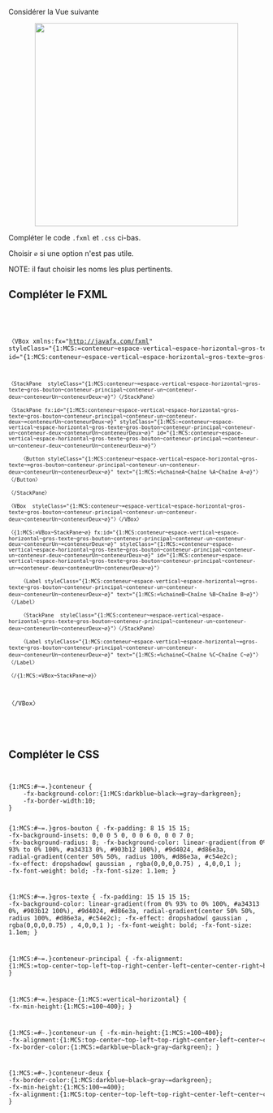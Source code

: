 Considérer la Vue suivante

<center>
    <img height="400px" src="https://ciboulot.ca/cegep/420-4F5-MO/examens/01/B_ZoQvBKRUdoiU8Md8XQmT/fxml_css/resultat.png"/>
</center>

Compléter le code `.fxml` et `.css` ci-bas.

Choisir `∅` si une option n'est pas utile.

NOTE: il faut choisir les noms les plus pertinents.


## Compléter le FXML

<code>
<pre>

〈VBox xmlns:fx="http://javafx.com/fxml"
    styleClass="{1:MCS:=conteneur~espace-vertical~espace-horizontal~gros-texte~gros-bouton~conteneur-principal~conteneur-un~conteneur-deux~conteneurUn~conteneurDeux~∅}"
    id="{1:MCS:conteneur~espace-vertical~espace-horizontal~gros-texte~gros-bouton~=conteneur-principal~conteneur-un~conteneur-deux~conteneurUn~conteneurDeux~∅}"〉

    〈StackPane  styleClass="{1:MCS:conteneur~=espace-vertical~espace-horizontal~gros-texte~gros-bouton~conteneur-principal~conteneur-un~conteneur-deux~conteneurUn~conteneurDeux~∅}"〉〈/StackPane〉

    〈StackPane fx:id="{1:MCS:conteneur~espace-vertical~espace-horizontal~gros-texte~gros-bouton~conteneur-principal~conteneur-un~conteneur-deux~=conteneurUn~conteneurDeux~∅}" styleClass="{1:MCS:=conteneur~espace-vertical~espace-horizontal~gros-texte~gros-bouton~conteneur-principal~conteneur-un~conteneur-deux~conteneurUn~conteneurDeux~∅}" id="{1:MCS:conteneur~espace-vertical~espace-horizontal~gros-texte~gros-bouton~conteneur-principal~=conteneur-un~conteneur-deux~conteneurUn~conteneurDeux~∅}"〉

        〈Button styleClass="{1:MCS:conteneur~espace-vertical~espace-horizontal~gros-texte~=gros-bouton~conteneur-principal~conteneur-un~conteneur-deux~conteneurUn~conteneurDeux~∅}" text="{1:MCS:=%chaineA~Chaîne %A~Chaîne A~∅}"〉〈/Button〉

    〈/StackPane〉

    〈VBox  styleClass="{1:MCS:conteneur~=espace-vertical~espace-horizontal~gros-texte~gros-bouton~conteneur-principal~conteneur-un~conteneur-deux~conteneurUn~conteneurDeux~∅}"〉〈/VBox〉

    〈{1:MCS:=VBox~StackPane~∅} fx:id="{1:MCS:conteneur~espace-vertical~espace-horizontal~gros-texte~gros-bouton~conteneur-principal~conteneur-un~conteneur-deux~conteneurUn~=conteneurDeux~∅}" styleClass="{1:MCS:=conteneur~espace-vertical~espace-horizontal~gros-texte~gros-bouton~conteneur-principal~conteneur-un~conteneur-deux~conteneurUn~conteneurDeux~∅}" id="{1:MCS:conteneur~espace-vertical~espace-horizontal~gros-texte~gros-bouton~conteneur-principal~conteneur-un~=conteneur-deux~conteneurUn~conteneurDeux~∅}"〉

        〈Label styleClass="{1:MCS:conteneur~espace-vertical~espace-horizontal~=gros-texte~gros-bouton~conteneur-principal~conteneur-un~conteneur-deux~conteneurUn~conteneurDeux~∅}" text="{1:MCS:=%chaineB~Chaîne %B~Chaîne B~∅}"〉〈/Label〉

        〈StackPane  styleClass="{1:MCS:conteneur~=espace-vertical~espace-horizontal~gros-texte~gros-bouton~conteneur-principal~conteneur-un~conteneur-deux~conteneurUn~conteneurDeux~∅}"〉〈/StackPane〉

        〈Label styleClass="{1:MCS:conteneur~espace-vertical~espace-horizontal~=gros-texte~gros-bouton~conteneur-principal~conteneur-un~conteneur-deux~conteneurUn~conteneurDeux~∅}" text="{1:MCS:=%chaineC~Chaîne %C~Chaîne C~∅}"〉〈/Label〉

    〈/{1:MCS:=VBox~StackPane~∅}〉

〈/VBox〉

</pre>
</code>

## Compléter le CSS

<code>
<pre>
{1:MCS:#~=.}conteneur {
    -fx-background-color:{1:MCS:darkblue~black~=gray~darkgreen};
    -fx-border-width:10;
}

{1:MCS:#~=.}gros-bouton {
    -fx-padding: 8 15 15 15;
    -fx-background-insets: 0,0 0 5 0, 0 0 6 0, 0 0 7 0;
    -fx-background-radius: 8;
    -fx-background-color: 
        linear-gradient(from 0% 93% to 0% 100%, #a34313 0%, #903b12 100%),
        #9d4024,
        #d86e3a,
        radial-gradient(center 50% 50%, radius 100%, #d86e3a, #c54e2c);
    -fx-effect: dropshadow( gaussian , rgba(0,0,0,0.75) , 4,0,0,1 );
    -fx-font-weight: bold;
    -fx-font-size: 1.1em;
}

{1:MCS:#~=.}gros-texte {
    -fx-padding: 15 15 15 15;
    -fx-background-color: 
        linear-gradient(from 0% 93% to 0% 100%, #a34313 0%, #903b12 100%),
        #9d4024,
        #d86e3a,
        radial-gradient(center 50% 50%, radius 100%, #d86e3a, #c54e2c);
    -fx-effect: dropshadow( gaussian , rgba(0,0,0,0.75) , 4,0,0,1 );
    -fx-font-weight: bold;
    -fx-font-size: 1.1em;
}

{1:MCS:#~=.}conteneur-principal {
    -fx-alignment: {1:MCS:=top-center~top-left~top-right~center-left~center~center-right~bottom-left~bottom-right};
}

{1:MCS:#~=.}espace-{1:MCS:=vertical~horizontal} {
    -fx-min-height:{1:MCS:=100~400};
}

{1:MCS:=#~.}conteneur-un {
    -fx-min-height:{1:MCS:=100~400};
    -fx-alignment:{1:MCS:top-center~top-left~top-right~center-left~center~center-right~=bottom-left~bottom-right};
    -fx-border-color:{1:MCS:=darkblue~black~gray~darkgreen};
}

{1:MCS:=#~.}conteneur-deux {
    -fx-border-color:{1:MCS:darkblue~black~gray~=darkgreen};
    -fx-min-height:{1:MCS:100~=400};
    -fx-alignment:{1:MCS:top-center~top-left~top-right~center-left~center~center-right~bottom-left~=bottom-right};
}


</pre>
</code>
